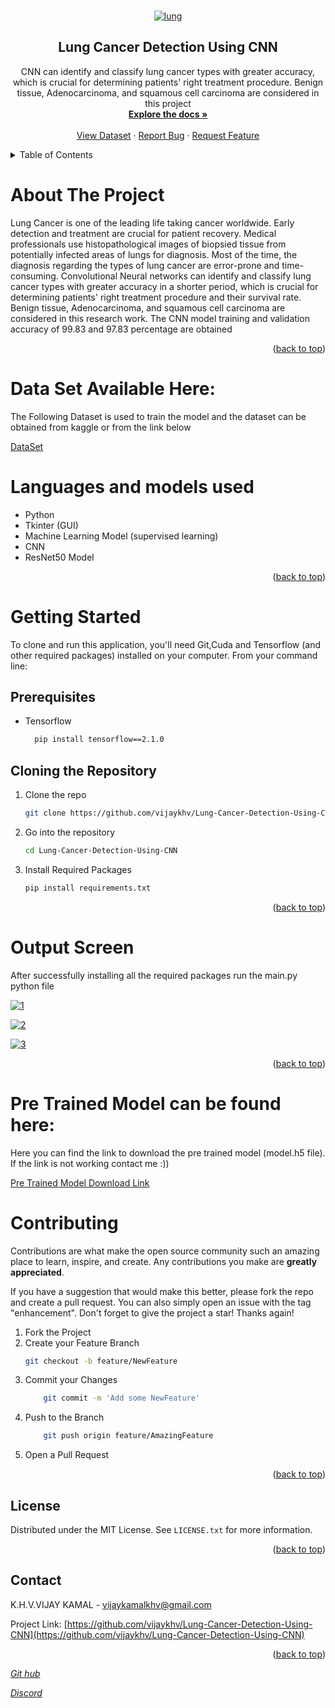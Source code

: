 
<a name="readme-top"></a>

<!-- PROJECT LOGO -->
<br />
<div align="center">
  <a href="https://github.com/vijaykhv/Lung-Cancer-Detection-Using-CNN">
    <a href="https://ibb.co/Tr7fS4k"><img src="https://i.ibb.co/kMw7f4x/lung.jpg" alt="lung" border="0"></a>
  </a>

<h2 align="center">Lung Cancer Detection Using CNN</h2>

  <p align="center">
    CNN can identify and classify lung cancer types with greater accuracy, which is crucial for determining patients' right treatment procedure. Benign tissue, Adenocarcinoma, and squamous cell carcinoma are considered in this project
    <br />
    <a href="https://github.com/vijaykhv/Lung-Cancer-Detection-Using-CNN"><strong>Explore the docs »</strong></a>
    <br />
    <br />
    <a href="https://www.kaggle.com/datasets/scipygaurav/lung-and-colon-cancer-dataset-splitted">View Dataset</a>
    ·
    <a href="https://github.com/vijaykhv/Lung-Cancer-Detection-Using-CNN/issues">Report Bug</a>
    ·
    <a href="https://github.com/vijaykhv/Lung-Cancer-Detection-Using-CNN/issues">Request Feature</a>
  </p>
</div>



<!-- TABLE OF CONTENTS -->
<details>
  <summary>Table of Contents</summary>
  <ol>
    <li>
      <a href="#about-the-project">About The Project</a>
      <ul>
        <li><a href="#built-with">Languages and models used</a></li>
      </ul>
    </li>
    <li>
      <a href="#getting-started">Getting Started</a>
      <ul>
        <li><a href="#prerequisites">Prerequisites</a></li>
        <li><a href="#installation">Installation</a></li>
      </ul>
    </li>
    <li><a href="#Output Screen">Output Screen</a></li>
    <li><a href="#license">License</a></li>
    <li><a href="#contact">Contact</a></li>
  </ol>
</details>



<!-- ABOUT THE PROJECT -->
# About The Project

Lung Cancer is one of the leading life taking cancer worldwide. Early detection and treatment are crucial for patient recovery. Medical professionals use histopathological images of biopsied tissue from potentially infected areas of lungs for diagnosis. Most of the time, the diagnosis regarding the types of lung cancer are error-prone and time-consuming. Convolutional Neural networks can identify and classify lung cancer types with greater accuracy in a shorter period, which is crucial for determining patients' right treatment procedure and their survival rate. Benign tissue, Adenocarcinoma, and squamous cell carcinoma are considered in this research work. The CNN model training and validation accuracy of 99.83 and 97.83 percentage are obtained

<p align="right">(<a href="#readme-top">back to top</a>)</p>

# Data Set Available Here:

<p> 
The Following Dataset is used to train the model and the dataset can be obtained from kaggle or from the link below
</p>

<a href="https://www.kaggle.com/datasets/scipygaurav/lung-and-colon-cancer-dataset-splitted">DataSet</a>

# Languages and models used

* Python
* Tkinter (GUI)
* Machine Learning Model (supervised learning)
* CNN
* ResNet50 Model


<p align="right">(<a href="#readme-top">back to top</a>)</p>



<!-- GETTING STARTED -->
# Getting Started

To clone and run this application, you'll need Git,Cuda and Tensorflow (and other required packages) installed on your computer. From your command line:

## Prerequisites


* Tensorflow
  ```sh
    pip install tensorflow==2.1.0
  ```

## Cloning the Repository

1. Clone the repo
   ```sh
   git clone https://github.com/vijaykhv/Lung-Cancer-Detection-Using-CNN.git
   ```
2. Go into the repository
   ```sh
   cd Lung-Cancer-Detection-Using-CNN
   ```

3. Install Required Packages
   ```sh
   pip install requirements.txt
   ```

<p align="right">(<a href="#readme-top">back to top</a>)</p>



<!-- Output Screen EXAMPLES -->
# Output Screen

After successfully installing all the required packages run the main.py python file

<a href="https://ibb.co/j401pjM"><img src="https://i.ibb.co/RHrV5J0/1.png" alt="1" border="0"></a>

<a href="https://ibb.co/Krq6sWm"><img src="https://i.ibb.co/hmWsdVC/2.png" alt="2" border="0" /></a>

<a href="https://ibb.co/grh5wVZ"><img src="https://i.ibb.co/tHF7cXp/3.png" alt="3" border="0" /></a>

<p align="right">(<a href="#readme-top">back to top</a>)</p>


# Pre Trained Model can be found here:

<p>
Here you can find the link to download the pre trained model (model.h5 file). If the link is not working contact me :))
</p>

<a href="https://mega.nz/file/86xEgByT#p9neq4ipYj1oxJk4NC2ADmJDbdnAWLA48vWvOOUVsYw">Pre Trained Model Download Link</a>

<!-- CONTRIBUTING -->
# Contributing

Contributions are what make the open source community such an amazing place to learn, inspire, and create. Any contributions you make are **greatly appreciated**.

If you have a suggestion that would make this better, please fork the repo and create a pull request. You can also simply open an issue with the tag "enhancement".
Don't forget to give the project a star! Thanks again!

1. Fork the Project
2. Create your Feature Branch 
    ```sh
    git checkout -b feature/NewFeature
    ```
3. Commit your Changes 
    ```sh
        git commit -m 'Add some NewFeature'
    ```
4. Push to the Branch 
    ```sh
        git push origin feature/AmazingFeature
    ```
5. Open a Pull Request

<p align="right">(<a href="#readme-top">back to top</a>)</p>



<!-- LICENSE -->
## License

Distributed under the MIT License. See `LICENSE.txt` for more information.

<p align="right">(<a href="#readme-top">back to top</a>)</p>



<!-- CONTACT -->
## Contact

K.H.V.VIJAY KAMAL - <a href="https://mail.google.com">vijaykamalkhv@gmail.com</a>


Project Link: [https://github.com/vijaykhv/Lung-Cancer-Detection-Using-CNN](https://github.com/vijaykhv/Lung-Cancer-Detection-Using-CNN)

<p align="right">(<a href="#readme-top">back to top</a>)</p>

<link rel="stylesheet" href="https://use.fontawesome.com/releases/v5.8.1/css/all.css" integrity="sha384-50oBUHEmvpQ+1lW4y57PTFmhCaXp0ML5d60M1M7uH2+nqUivzIebhndOJK28anvf" crossorigin="anonymous">

<link rel="stylesheet" href="https://maxcdn.bootstrapcdn.com/font-awesome/4.4.0/css/font-awesome.min.css">

<body>
<a href ="https://github.com/vijaykhv" ><i class="fa fa-github fa-3x">  Git hub</i></a>
<p>
</p>
<p>
</p>
<a href ="https://discordapp.com/users/LYNX#3267"><i class="fab fa-discord fa-3x"> Discord</i></a>
</body>
